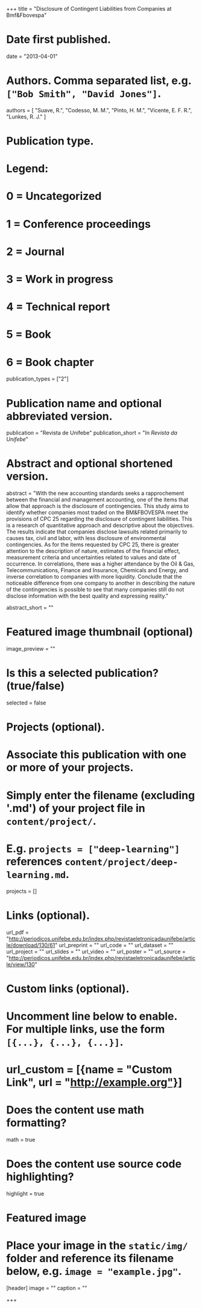 +++
title = "Disclosure of Contingent Liabilities from Companies at Bmf&Fbovespa"

# Date first published.
date = "2013-04-01"

# Authors. Comma separated list, e.g. `["Bob Smith", "David Jones"]`.
authors = [ "Suave, R.", "Codesso, M. M.", "Pinto, H. M.", "Vicente, E. F. R.", "Lunkes, R. J." ]

# Publication type.
# Legend:
# 0 = Uncategorized
# 1 = Conference proceedings
# 2 = Journal
# 3 = Work in progress
# 4 = Technical report
# 5 = Book
# 6 = Book chapter
publication_types = ["2"]

# Publication name and optional abbreviated version.
publication = "Revista de Unifebe"
publication_short = "In *Revista da Unifebe*"

# Abstract and optional shortened version.
abstract = "With the new accounting standards seeks a rapprochement between the financial and management accounting, one of the items that allow that approach is the disclosure of contingencies. This study aims to identify whether companies most traded on the BM&FBOVESPA meet the provisions of CPC 25 regarding the disclosure of contingent liabilities. This is a research of quantitative approach and descriptive about the objectives. The results indicate that companies disclose lawsuits related primarily to causes tax, civil and labor, with less disclosure of environmental contingencies. As for the items requested by CPC 25, there is greater attention to the description of nature, estimates of the financial effect, measurement criteria and uncertainties related to values and date of occurrence. In correlations, there was a higher attendance by the Oil & Gas, Telecommunications, Finance and Insurance, Chemicals and Energy, and inverse correlation to companies with more liquidity. Conclude that the noticeable difference from one company to another in describing the nature of the contingencies is possible to see that many companies still do not disclose information with the best quality and expressing reality."

abstract_short = ""

# Featured image thumbnail (optional)
image_preview = ""

# Is this a selected publication? (true/false)
selected = false

# Projects (optional).
#   Associate this publication with one or more of your projects.
#   Simply enter the filename (excluding '.md') of your project file in `content/project/`.
#   E.g. `projects = ["deep-learning"]` references `content/project/deep-learning.md`.
projects = []

# Links (optional).
url_pdf = "http://periodicos.unifebe.edu.br/index.php/revistaeletronicadaunifebe/article/download/130/61"
url_preprint = ""
url_code = ""
url_dataset = ""
url_project = ""
url_slides = ""
url_video = ""
url_poster = ""
url_source = "http://periodicos.unifebe.edu.br/index.php/revistaeletronicadaunifebe/article/view/130"

# Custom links (optional).
#   Uncomment line below to enable. For multiple links, use the form `[{...}, {...}, {...}]`.
# url_custom = [{name = "Custom Link", url = "http://example.org"}]

# Does the content use math formatting?
math = true

# Does the content use source code highlighting?
highlight = true

# Featured image
# Place your image in the `static/img/` folder and reference its filename below, e.g. `image = "example.jpg"`.
[header]
image = ""
caption = ""

+++